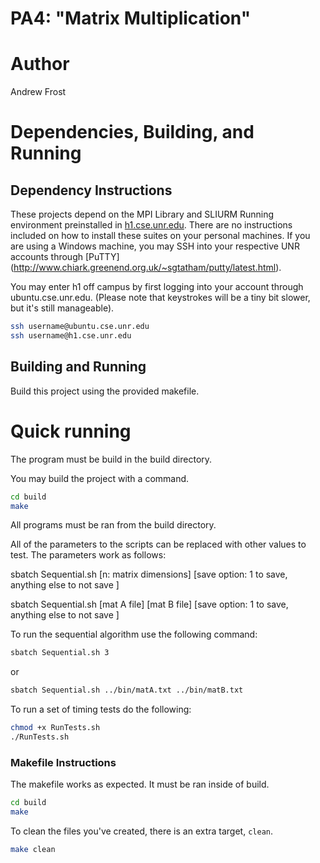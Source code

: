 # PA4: "Matrix Multiplication"

# Author 
Andrew Frost

# Dependencies, Building, and Running

## Dependency Instructions
These projects depend on the MPI Library and SLIURM Running environment preinstalled in [h1.cse.unr.edu](h1.cse.unr.edu).  There are no instructions included on how to install these suites on your personal machines.
If you are using a Windows machine, you may SSH into your respective UNR accounts through [PuTTY] (http://www.chiark.greenend.org.uk/~sgtatham/putty/latest.html).

You may enter h1 off campus by first logging into your account through ubuntu.cse.unr.edu.  (Please note that keystrokes will be a tiny bit slower, but it's still manageable).
```bash
ssh username@ubuntu.cse.unr.edu
ssh username@h1.cse.unr.edu
```

## Building and Running
Build this project using the provided makefile.

# Quick running
The program must be build in the build directory.

You may build the project with a command.
```bash
cd build
make
```

All programs must be ran from the build directory.

All of the parameters to the scripts can be replaced with other values to test.
The parameters work as follows:

sbatch Sequential.sh [n: matrix dimensions] [save option: 1 to save, anything else to not save ]

sbatch Sequential.sh [mat A file] [mat B file] [save option: 1 to save, anything else to not save ]

To run the sequential algorithm use the following command:
```bash
sbatch Sequential.sh 3
```

or

```bash
sbatch Sequential.sh ../bin/matA.txt ../bin/matB.txt
```


To run a set of timing tests do the following:
```bash
chmod +x RunTests.sh
./RunTests.sh
```

### Makefile Instructions
The makefile works as expected. It must be ran inside of build.

```bash
cd build
make
```

To clean the files you've created, there is an extra target, `clean`.
```bash
make clean
```
